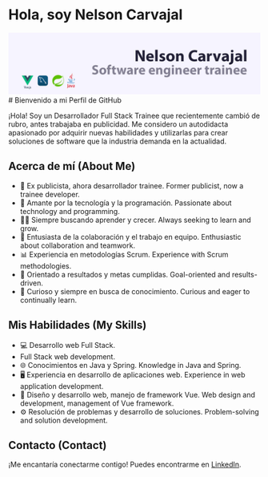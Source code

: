 # Hola, soy Nelson Carvajal
<img src="https://raw.githubusercontent.com/nelcarca/nelcarca/master/gh-header-tecnology.jpg" alt="banner Nelson Carvajal, software engineer">
# Bienvenido a mi Perfil de GitHub

¡Hola! Soy un Desarrollador Full Stack Trainee que recientemente cambió de rubro, antes trabajaba en publicidad. Me considero un autodidacta apasionado por adquirir nuevas habilidades y utilizarlas para crear soluciones de software que la industria demanda en la actualidad.

## Acerca de mí (About Me)

- 💼 Ex publicista, ahora desarrollador trainee.
  Former publicist, now a trainee developer.
- 🚀 Amante por la tecnología y la programación.
  Passionate about technology and programming.
- 👨‍💻 Siempre buscando aprender y crecer.
  Always seeking to learn and grow.
- 🤝 Entusiasta de la colaboración y el trabajo en equipo.
  Enthusiastic about collaboration and teamwork.
- 📊 Experiencia en metodologías Scrum.
  Experience with Scrum methodologies.
- 🎯 Orientado a resultados y metas cumplidas.
  Goal-oriented and results-driven.
- 🧐 Curioso y siempre en busca de conocimiento.
  Curious and eager to continually learn.

## Mis Habilidades (My Skills)

- 💻 Desarrollo web Full Stack.
- Full Stack web development.
- 🌐 Conocimientos en Java y Spring.
  Knowledge in Java and Spring.
- 🖥️ Experiencia en desarrollo de aplicaciones web.
  Experience in web application development.
- 📱 Diseño y desarrollo web, manejo de framework Vue.
  Web design and development, management of Vue framework.
- ⚙️ Resolución de problemas y desarrollo de soluciones.
  Problem-solving and solution development.

## Contacto (Contact)

¡Me encantaría conectarme contigo! Puedes encontrarme en [LinkedIn](https://www.linkedin.com/in/nelcarca).
